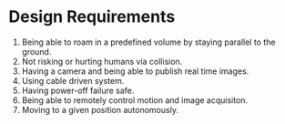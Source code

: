 # Design Requirements

1. Being able to roam in a predefined volume by staying parallel to the ground.
2. Not risking or hurting humans via collision.
3. Having a camera and being able to publish real time images.
4. Using cable driven system.
5. Having power-off failure safe.
6. Being able to remotely control motion and image acquisiton.
7. Moving to a given position autonomously.
